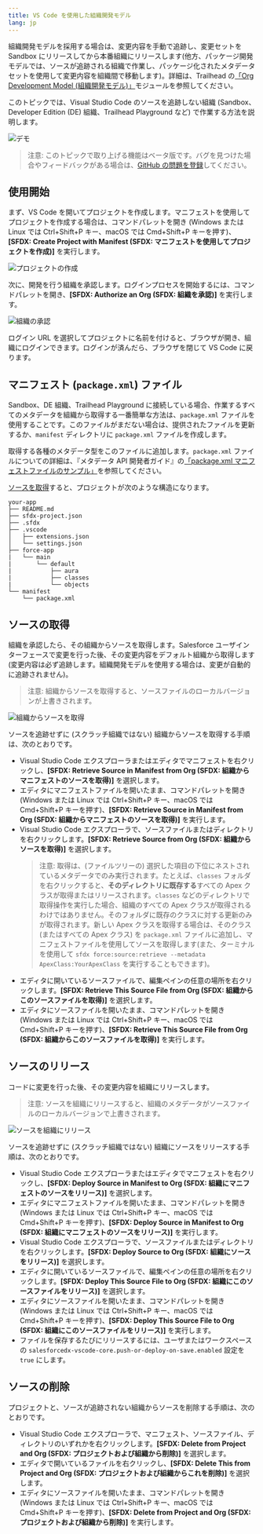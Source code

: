 ```yaml
---
title: VS Code を使用した組織開発モデル
lang: jp
---
```


組織開発モデルを採用する場合は、変更内容を手動で追跡し、変更セットを Sandbox にリリースしてから本番組織にリリースします\(他方、パッケージ開発モデルでは、ソースが追跡される組織で作業し、パッケージ化されたメタデータセットを使用して変更内容を組織間で移動します\)。詳細は、Trailhead の[「Org Development Model \(組織開発モデル\)」](https://trailhead.salesforce.com/content/learn/modules/org-development-model)モジュールを参照してください。

このトピックでは、Visual Studio Code のソースを追跡しない組織 \(Sandbox、Developer Edition \(DE\) 組織、Trailhead Playground など\) で作業する方法を説明します。

![デモ](./images/changeset-demo.gif)

> 注意: このトピックで取り上げる機能はベータ版です。バグを見つけた場合やフィードバックがある場合は、[GitHub の問題を登録](./bugs-and-feedback)してください。

## 使用開始

まず、VS Code を開いてプロジェクトを作成します。マニフェストを使用してプロジェクトを作成する場合は、コマンドパレットを開き \(Windows または Linux では Ctrl+Shift+P キー、macOS では Cmd+Shift+P キーを押す\)、**[SFDX: Create Project with Manifest \(SFDX: マニフェストを使用してプロジェクトを作成\)]** を実行します。

![プロジェクトの作成](./images/create-project-with-manifest.png)

次に、開発を行う組織を承認します。ログインプロセスを開始するには、コマンドパレットを開き、**[SFDX: Authorize an Org \(SFDX: 組織を承認\)]** を実行します。

![組織の承認](./images/authorize-org-command.png)

ログイン URL を選択してプロジェクトに名前を付けると、ブラウザが開き、組織にログインできます。ログインが済んだら、ブラウザを閉じて VS Code に戻ります。

## マニフェスト \(`package.xml`\) ファイル

Sandbox、DE 組織、Trailhead Playground に接続している場合、作業するすべてのメタデータを組織から取得する一番簡単な方法は、`package.xml` ファイルを使用することです。このファイルがまだない場合は、提供されたファイルを更新するか、`manifest` ディレクトリに `package.xml` ファイルを作成します。

取得する各種のメタデータ型をこのファイルに追加します。`package.xml` ファイルについての詳細は、『メタデータ API 開発者ガイド』の[「package.xml マニフェストファイルのサンプル」](https://developer.salesforce.com/docs/atlas.en-us.api_meta.meta/api_meta/manifest_samples.htm)を参照してください。

[ソースを取得](#retrieve-source)すると、プロジェクトが次のような構造になります。

```text
your-app
├── README.md
├── sfdx-project.json
├── .sfdx
├── .vscode
│   ├── extensions.json
│   └── settings.json
├── force-app
|   └── main
|       └── default
|           ├── aura
|           ├── classes
|           └── objects
└── manifest
    └── package.xml
```

## ソースの取得

組織を承認したら、その組織からソースを取得します。Salesforce ユーザインターフェースで変更を行った後、その変更内容をデフォルト組織から取得します\(変更内容は必ず追跡します。組織開発モデルを使用する場合は、変更が自動的に追跡されません\)。

> 注意: 組織からソースを取得すると、ソースファイルのローカルバージョンが上書きされます。

![組織からソースを取得](./images/retrieve-source-from-org.png)

ソースを追跡せずに \(スクラッチ組織ではない\) 組織からソースを取得する手順は、次のとおりです。

- Visual Studio Code エクスプローラまたはエディタでマニフェストを右クリックし、**[SFDX: Retrieve Source in Manifest from Org \(SFDX: 組織からマニフェストのソースを取得\)]** を選択します。
- エディタにマニフェストファイルを開いたまま、コマンドパレットを開き \(Windows または Linux では Ctrl+Shift+P キー、macOS では Cmd+Shift+P キーを押す\)、**[SFDX: Retrieve Source in Manifest from Org \(SFDX: 組織からマニフェストのソースを取得\)]** を実行します。
- Visual Studio Code エクスプローラで、ソースファイルまたはディレクトリを右クリックします。**[SFDX: Retrieve Source from Org \(SFDX: 組織からソースを取得\)]** を選択します。
  > 注意: 取得は、\(ファイルツリーの\) 選択した項目の下位にネストされているメタデータでのみ実行されます。たとえば、`classes` フォルダを右クリックすると、**そのディレクトリに既存する**すべての Apex クラスが取得またはリリースされます。`classes` などのディレクトリで取得操作を実行した場合、組織のすべての Apex クラスが取得されるわけではありません。そのフォルダに既存のクラスに対する更新のみが取得されます。新しい Apex クラスを取得する場合は、そのクラス \(またはすべての Apex クラス\) を `package.xml` ファイルに追加し、マニフェストファイルを使用してソースを取得します\(また、ターミナルを使用して `sfdx force:source:retrieve --metadata ApexClass:YourApexClass` を実行することもできます\)。
- エディタに開いているソースファイルで、編集ペインの任意の場所を右クリックします。**[SFDX: Retrieve This Source File from Org \(SFDX: 組織からこのソースファイルを取得\)]** を選択します。
- エディタにソースファイルを開いたまま、コマンドパレットを開き \(Windows または Linux では Ctrl+Shift+P キー、macOS では Cmd+Shift+P キーを押す\)、**[SFDX: Retrieve This Source File from Org \(SFDX: 組織からこのソースファイルを取得\)]** を実行します。

## ソースのリリース

コードに変更を行った後、その変更内容を組織にリリースします。

> 注意: ソースを組織にリリースすると、組織のメタデータがソースファイルのローカルバージョンで上書きされます。

![ソースを組織にリリース](./images/deploy-source-to-org.png)

ソースを追跡せずに \(スクラッチ組織ではない\) 組織にソースをリリースする手順は、次のとおりです。

- Visual Studio Code エクスプローラまたはエディタでマニフェストを右クリックし、**[SFDX: Deploy Source in Manifest to Org \(SFDX: 組織にマニフェストのソースをリリース\)]** を選択します。
- エディタにマニフェストファイルを開いたまま、コマンドパレットを開き \(Windows または Linux では Ctrl+Shift+P キー、macOS では Cmd+Shift+P キーを押す\)、**[SFDX: Deploy Source in Manifest to Org \(SFDX: 組織にマニフェストのソースをリリース\)]** を実行します。
- Visual Studio Code エクスプローラで、ソースファイルまたはディレクトリを右クリックします。**[SFDX: Deploy Source to Org \(SFDX: 組織にソースをリリース\)]** を選択します。
- エディタに開いているソースファイルで、編集ペインの任意の場所を右クリックします。**[SFDX: Deploy This Source File to Org \(SFDX: 組織にこのソースファイルをリリース\)]** を選択します。
- エディタにソースファイルを開いたまま、コマンドパレットを開き \(Windows または Linux では Ctrl+Shift+P キー、macOS では Cmd+Shift+P キーを押す\)、**[SFDX: Deploy This Source File to Org \(SFDX: 組織にこのソースファイルをリリース\)]** を実行します。
- ファイルを保存するたびにリリースするには、ユーザまたはワークスペースの `salesforcedx-vscode-core.push-or-deploy-on-save.enabled` 設定を `true` にします。

## ソースの削除

プロジェクトと、ソースが追跡されない組織からソースを削除する手順は、次のとおりです。

- Visual Studio Code エクスプローラで、マニフェスト、ソースファイル、ディレクトリのいずれかを右クリックします。**[SFDX: Delete from Project and Org \(SFDX: プロジェクトおよび組織から削除\)]** を選択します。
- エディタで開いているファイルを右クリックし、**[SFDX: Delete This from Project and Org \(SFDX: プロジェクトおよび組織からこれを削除\)]** を選択します。
- エディタにソースファイルを開いたまま、コマンドパレットを開き \(Windows または Linux では Ctrl+Shift+P キー、macOS では Cmd+Shift+P キーを押す\)、**[SFDX: Delete from Project and Org \(SFDX: プロジェクトおよび組織から削除\)]** を実行します。
